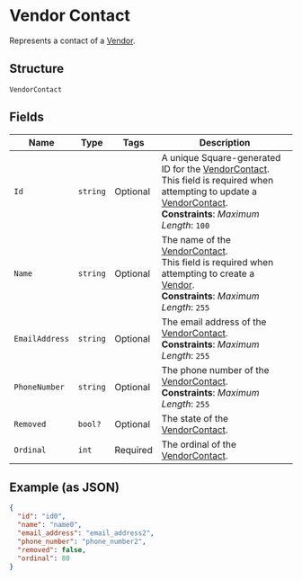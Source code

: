 
# Vendor Contact

Represents a contact of a [Vendor](../../doc/models/vendor.md).

## Structure

`VendorContact`

## Fields

| Name | Type | Tags | Description |
|  --- | --- | --- | --- |
| `Id` | `string` | Optional | A unique Square-generated ID for the [VendorContact](entity:VendorContact).<br>This field is required when attempting to update a [VendorContact](entity:VendorContact).<br>**Constraints**: *Maximum Length*: `100` |
| `Name` | `string` | Optional | The name of the [VendorContact](entity:VendorContact).<br>This field is required when attempting to create a [Vendor](entity:Vendor).<br>**Constraints**: *Maximum Length*: `255` |
| `EmailAddress` | `string` | Optional | The email address of the [VendorContact](entity:VendorContact).<br>**Constraints**: *Maximum Length*: `255` |
| `PhoneNumber` | `string` | Optional | The phone number of the [VendorContact](entity:VendorContact).<br>**Constraints**: *Maximum Length*: `255` |
| `Removed` | `bool?` | Optional | The state of the [VendorContact](entity:VendorContact). |
| `Ordinal` | `int` | Required | The ordinal of the [VendorContact](entity:VendorContact). |

## Example (as JSON)

```json
{
  "id": "id0",
  "name": "name0",
  "email_address": "email_address2",
  "phone_number": "phone_number2",
  "removed": false,
  "ordinal": 80
}
```

